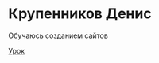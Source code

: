 

# Крупенников Денис
Обучаюсь созданием сайтов

[Урок](https://kdvprog.github.io/Lesson/ "Мой учебный сайт")
